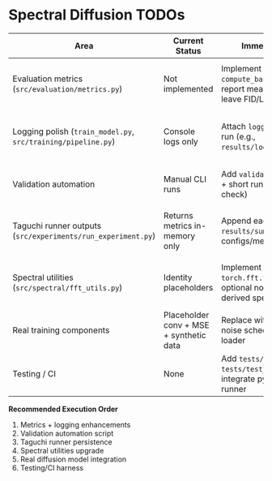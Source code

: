 # Spectral Diffusion TODOs

| Area | Current Status | Immediate Next Step | Dependency | Notes / Implementation Tip |
| - | - | - | - | - |
| Evaluation metrics (`src/evaluation/metrics.py`) | Not implemented | Implement `compute_basic_metrics()` to report mean loss, MAE, runtime; leave FID/LPIPS stubs | Metrics logging integration in `TrainingPipeline` | Use `time.perf_counter()` around epochs so Taguchi runs have real runtime stats |
| Logging polish (`train_model.py`, `src/training/pipeline.py`) | Console logs only | Attach `logging.FileHandler` per run (e.g., `results/logs/<run_id>/run.log`) | Independent | Create handler before pipeline instantiation for consistent log capture |
| Validation automation | Manual CLI runs | Add `validate_setup.py` (dry run + short run + artifact presence check) | Metrics + logging updates | Script should reuse `train_from_config()` and assert metrics/log files exist |
| Taguchi runner outputs (`src/experiments/run_experiment.py`) | Returns metrics in-memory only | Append each run to `results/summary.csv` and persist configs/metrics per run | Depends on metrics completeness | Reuse `append_run_summary()` for consistency across single and batch runs |
| Spectral utilities (`src/spectral/fft_utils.py`) | Identity placeholders | Implement `torch.fft.fft2/ifft2` with optional normalization and derived spectral params | Independent | Gate transforms behind `spectral.enabled` flag so baseline path stays unchanged |
| Real training components | Placeholder conv + MSE + synthetic data | Replace with diffusion UNet, noise schedule, and real dataset loader | Depends on spectral toggles (if enabled) | Keep baseline vs spectral variants configurable via shared pipeline |
| Testing / CI | None | Add `tests/test_imports.py` and `tests/test_training_dryrun.py`; integrate pytest or simple runner | Depends on validation script | Ensure determinism checks cover seeding and artifact generation |

**Recommended Execution Order**
1. Metrics + logging enhancements
2. Validation automation script
3. Taguchi runner persistence
4. Spectral utilities upgrade
5. Real diffusion model integration
6. Testing/CI harness
